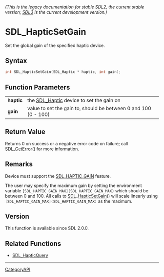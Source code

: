 ###### (This is the legacy documentation for stable SDL2, the current stable version; [SDL3](https://wiki.libsdl.org/SDL3/) is the current development version.)
# SDL_HapticSetGain

Set the global gain of the specified haptic device.

## Syntax

```c
int SDL_HapticSetGain(SDL_Haptic * haptic, int gain);

```

## Function Parameters

|                |                                                                 |
| -------------- | --------------------------------------------------------------- |
| **haptic**     | the [SDL_Haptic](SDL_Haptic) device to set the gain on          |
| **gain**       | value to set the gain to, should be between 0 and 100 (0 - 100) |

## Return Value

Returns 0 on success or a negative error code on failure; call
[SDL_GetError](SDL_GetError)() for more information.

## Remarks

Device must support the [SDL_HAPTIC_GAIN](SDL_HAPTIC_GAIN) feature.

The user may specify the maximum gain by setting the environment variable
`[SDL_HAPTIC_GAIN_MAX](SDL_HAPTIC_GAIN_MAX)` which should be between 0 and
100. All calls to [SDL_HapticSetGain](SDL_HapticSetGain)() will scale
linearly using `[SDL_HAPTIC_GAIN_MAX](SDL_HAPTIC_GAIN_MAX)` as the maximum.

## Version

This function is available since SDL 2.0.0.

## Related Functions

* [SDL_HapticQuery](SDL_HapticQuery)

----
[CategoryAPI](CategoryAPI)

